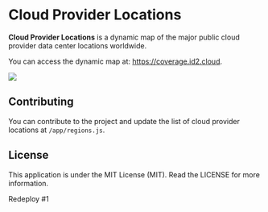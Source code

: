 # Cloud Provider Locations

**Cloud Provider Locations** is a dynamic map of the major public cloud provider data center locations worldwide.

You can access the dynamic map at: https://coverage.id2.cloud.

![](https://coverage.id2.cloud/assets/images/map.png)

## Contributing

You can contribute to the project and update the list of cloud provider locations at `/app/regions.js`.

## License

This application is under the MIT License (MIT). Read the LICENSE for more information.

Redeploy #1
